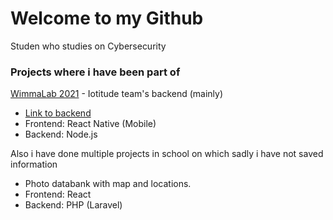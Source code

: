 # Welcome to my Github

Studen who studies on Cybersecurity

### Projects where i have been part of

[WimmaLab 2021](https://www.wimmalab.org/en) - Iotitude team's backend (mainly)
- [Link to backend](https://gitlab.labranet.jamk.fi/wimmalab2021/iotitude/source-backend)
- Frontend: React Native (Mobile)
- Backend: Node.js

Also i have done multiple projects in school on which sadly i have not saved information
- Photo databank with map and locations.
- Frontend: React
- Backend: PHP (Laravel)
